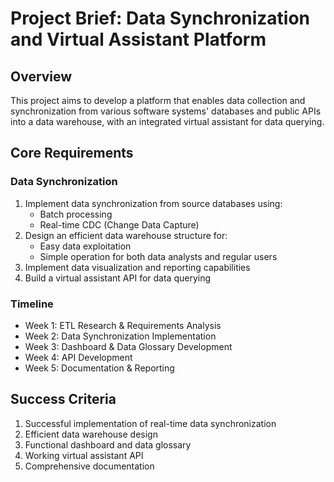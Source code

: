 # Project Brief: Data Synchronization and Virtual Assistant Platform

## Overview

This project aims to develop a platform that enables data collection and synchronization from various software systems' databases and public APIs into a data warehouse, with an integrated virtual assistant for data querying.

## Core Requirements

### Data Synchronization

1. Implement data synchronization from source databases using:
   - Batch processing
   - Real-time CDC (Change Data Capture)
2. Design an efficient data warehouse structure for:
   - Easy data exploitation
   - Simple operation for both data analysts and regular users
3. Implement data visualization and reporting capabilities
4. Build a virtual assistant API for data querying

### Timeline

- Week 1: ETL Research & Requirements Analysis
- Week 2: Data Synchronization Implementation
- Week 3: Dashboard & Data Glossary Development
- Week 4: API Development
- Week 5: Documentation & Reporting

## Success Criteria

1. Successful implementation of real-time data synchronization
2. Efficient data warehouse design
3. Functional dashboard and data glossary
4. Working virtual assistant API
5. Comprehensive documentation
